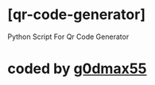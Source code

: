 # [qr-code-generator]
Python Script For Qr Code Generator
# coded by <a href="https://www.instagram.com/g0dmax55">g0dmax55</a>
